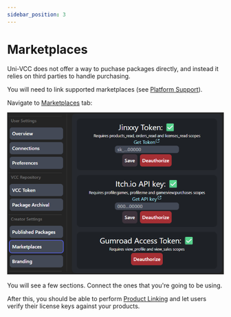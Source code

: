 ```yaml
---
sidebar_position: 3
---
```


# Marketplaces

Uni-VCC does not offer a way to puchase packages directly, and instead it relies on third parties to handle purchasing.

You will need to link supported marketplaces (see [Platform Support](../intro.md#platform-support)).

Navigate to [Marketplaces](https://uni-vcc.app/dash/marketplaces) tab:

![](./img/marketplaces.png)

You will see a few sections. Connect the ones that you're going to be using.

After this, you should be able to perform [Product Linking](./packages.md#product-linking) and let users verify their license keys against your products.